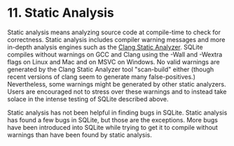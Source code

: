 # 11\. Static Analysis


Static analysis means analyzing source code at compile\-time to
check for correctness. Static analysis includes compiler
warning messages and more in\-depth analysis engines such as the
[Clang Static Analyzer](http://clang-analyzer.llvm.org/).
SQLite compiles without warnings on GCC and Clang using
the \-Wall and \-Wextra flags on Linux and Mac and on MSVC on Windows.
No valid warnings are generated by the Clang Static Analyzer tool "scan\-build"
either (though recent versions of clang seem to generate many false\-positives.)
Nevertheless, some warnings might be generated by other
static analyzers. Users are encouraged not to stress over these
warnings and to instead take solace in the intense testing of SQLite
described above.



Static analysis has not been helpful in finding
bugs in SQLite. Static analysis has found a few bugs in SQLite, but
those are the exceptions. More bugs have been
introduced into SQLite while trying to get it to compile without
warnings than have been found by static analysis.



